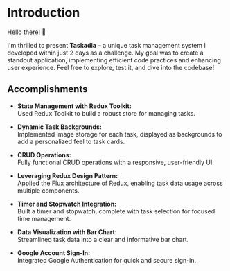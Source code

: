 # Introduction

Hello there! 👋

I'm thrilled to present **Taskadia** – a unique task management system I developed within just 2 days as a challenge. My goal was to create a standout application, implementing efficient code practices and enhancing user experience. Feel free to explore, test it, and dive into the codebase!

## Accomplishments

- **State Management with Redux Toolkit:**  
  Used Redux Toolkit to build a robust store for managing tasks.

- **Dynamic Task Backgrounds:**  
  Implemented image storage for each task, displayed as backgrounds to add a personalized feel to task cards.

- **CRUD Operations:**  
  Fully functional CRUD operations with a responsive, user-friendly UI.

- **Leveraging Redux Design Pattern:**  
  Applied the Flux architecture of Redux, enabling task data usage across multiple components.

- **Timer and Stopwatch Integration:**  
  Built a timer and stopwatch, complete with task selection for focused time management.

- **Data Visualization with Bar Chart:**  
  Streamlined task data into a clear and informative bar chart.

- **Google Account Sign-In:**  
  Integrated Google Authentication for quick and secure sign-in.
